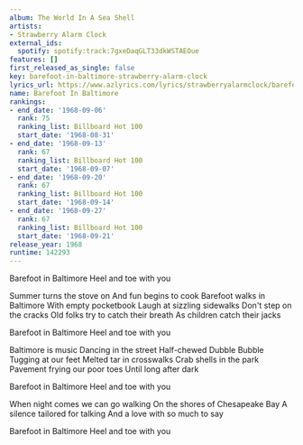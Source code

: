 ```yaml
---
album: The World In A Sea Shell
artists:
- Strawberry Alarm Clock
external_ids:
  spotify: spotify:track:7gxeDaqGLT33dkWSTAEOue
features: []
first_released_as_single: false
key: barefoot-in-baltimore-strawberry-alarm-clock
lyrics_url: https://www.azlyrics.com/lyrics/strawberryalarmclock/barefootinbaltimore.html
name: Barefoot In Baltimore
rankings:
- end_date: '1968-09-06'
  rank: 75
  ranking_list: Billboard Hot 100
  start_date: '1968-08-31'
- end_date: '1968-09-13'
  rank: 67
  ranking_list: Billboard Hot 100
  start_date: '1968-09-07'
- end_date: '1968-09-20'
  rank: 67
  ranking_list: Billboard Hot 100
  start_date: '1968-09-14'
- end_date: '1968-09-27'
  rank: 67
  ranking_list: Billboard Hot 100
  start_date: '1968-09-21'
release_year: 1968
runtime: 142293
---
```

Barefoot in Baltimore
Heel and toe with you

Summer turns the stove on
And fun begins to cook
Barefoot walks in Baltimore
With empty pocketbook
Laugh at sizzling sidewalks
Don't step on the cracks
Old folks try to catch their breath
As children catch their jacks

Barefoot in Baltimore
Heel and toe with you

Baltimore is music
Dancing in the street
Half-chewed Dubble Bubble
Tugging at our feet
Melted tar in crosswalks
Crab shells in the park
Pavement frying our poor toes
Until long after dark

Barefoot in Baltimore
Heel and toe with you

When night comes we can go walking
On the shores of Chesapeake Bay
A silence tailored for talking
And a love with so much to say

Barefoot in Baltimore
Heel and toe with you
